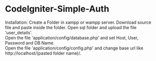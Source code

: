 # CodeIgniter-Simple-Auth

Installation:
  Create a Folder in xampp or wampp server. 
  Download source file and paste inside the folder.
  Open sql folder and upload the file 'user_details'.   
  Open the file 'application/config/database.php' and set Host, User, Password and DB Name.   
  Open the file 'application/config/config.php' and change base url like http://localhost/(pasted folder name)/.
  
